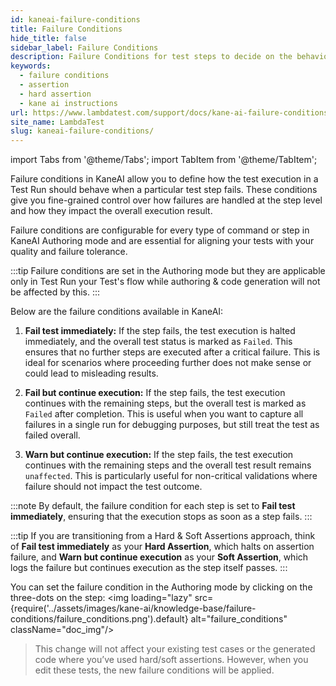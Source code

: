 ```yaml
---
id: kaneai-failure-conditions
title: Failure Conditions
hide_title: false
sidebar_label: Failure Conditions
description: Failure Conditions for test steps to decide on the behavior of test execution & status on failure of individual steps
keywords:
  - failure conditions
  - assertion
  - hard assertion
  - kane ai instructions
url: https://www.lambdatest.com/support/docs/kane-ai-failure-conditions
site_name: LambdaTest
slug: kaneai-failure-conditions/
---
```


import Tabs from '@theme/Tabs';
import TabItem from '@theme/TabItem';

<script type="application/ld+json"
      dangerouslySetInnerHTML={{ __html: JSON.stringify({
       "@context": "https://schema.org",
        "@type": "BreadcrumbList",
        "itemListElement": [{
          "@type": "ListItem",
          "position": 1,
          "name": "Home",
          "item": "https://www.lambdatest.com"
        },{
          "@type": "ListItem",
          "position": 2,
          "name": "Support",
          "item": "https://www.lambdatest.com/support/docs/"
        },{
          "@type": "ListItem",
          "position": 3,
          "name": "KaneAI Failure Conditions",
          "item": "https://www.lambdatest.com/support/docs/kane-ai-failure-conditions"
        }]
      })
    }}
></script>
Failure conditions in KaneAI allow you to define how the test execution in a Test Run should behave when a particular test step fails. These conditions give you fine-grained control over how failures are handled at the step level and how they impact the overall execution result.

Failure conditions are configurable for every type of command or step in KaneAI Authoring mode and are essential for aligning your tests with your quality and failure tolerance.

:::tip
Failure conditions are set in the Authoring mode but they are applicable only in Test Run your Test's flow while authoring & code generation will not be affected by this. 
:::

Below are the failure conditions available in KaneAI:

1. **Fail test immediately:**
If the step fails, the test execution is halted immediately, and the overall test status is marked as `Failed`. This ensures that no further steps are executed after a critical failure. This is ideal for scenarios where proceeding further does not make sense or could lead to misleading results.

2. **Fail but continue execution:**
If the step fails, the test execution continues with the remaining steps, but the overall test is marked as `Failed` after completion. This is useful when you want to capture all failures in a single run for debugging purposes, but still treat the test as failed overall.

3. **Warn but continue execution:**
If the step fails, the test execution continues with the remaining steps and the overall test result remains `unaffected`. This is particularly useful for non-critical validations where failure should not impact the test outcome.

:::note
By default, the failure condition for each step is set to **Fail test immediately**, ensuring that the execution stops as soon as a step fails.
:::

:::tip
If you are transitioning from a Hard & Soft Assertions approach, think of **Fail test immediately** as your **Hard Assertion**, which halts on assertion failure, and **Warn but continue execution** as your **Soft Assertion**, which logs the failure but continues execution as the step itself passes.
:::

You can set the failure condition in the Authoring mode by clicking on the three-dots on the step:
<img loading="lazy" src={require('../assets/images/kane-ai/knowledge-base/failure-conditions/failure_conditions.png').default} alt="failure_conditions" className="doc_img"/>

>This change will not affect your existing test cases or the generated code where you’ve used hard/soft assertions. However, when you edit these tests, the new failure conditions will be applied.